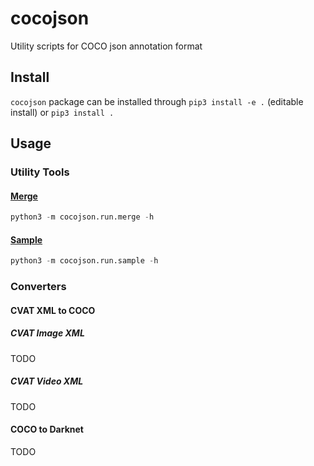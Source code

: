 # cocojson

Utility scripts for COCO json annotation format

## Install

`cocojson` package can be installed through `pip3 install -e .` (editable install) or `pip3 install .`

## Usage

### Utility Tools

#### [Merge](./docs/merge.md)

```python
python3 -m cocojson.run.merge -h
```

#### [Sample](./docs/sample.md)

```python
python3 -m cocojson.run.sample -h
```

### Converters

#### CVAT XML to COCO

##### CVAT Image XML

TODO

##### CVAT Video XML

TODO

#### COCO to Darknet

TODO
